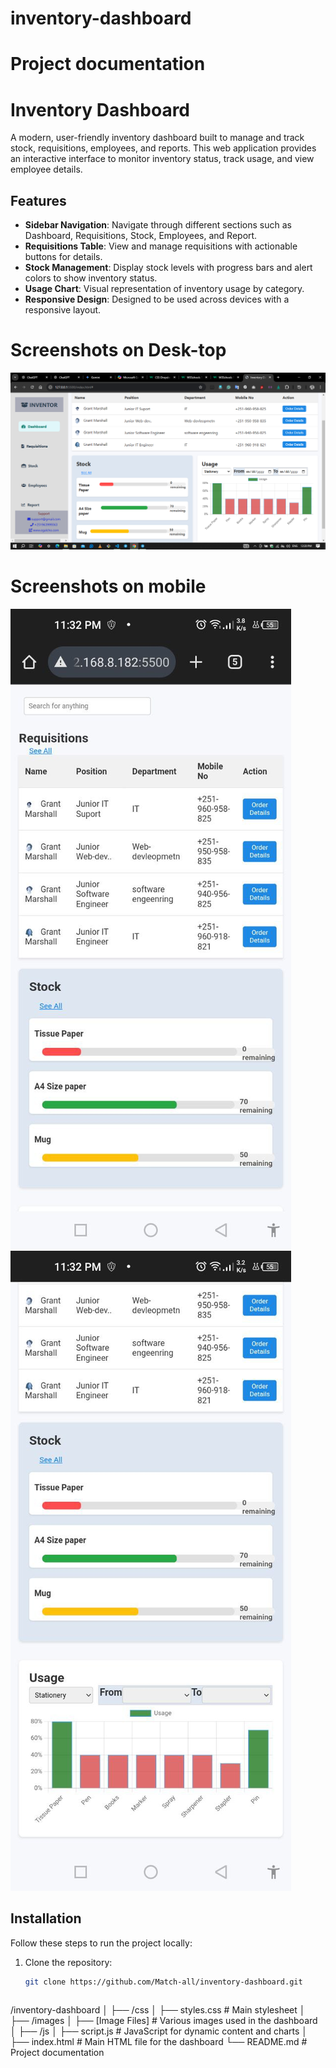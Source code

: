 # inventory-dashboard
# Project documentation

# Inventory Dashboard

A modern, user-friendly inventory dashboard built to manage and track stock, requisitions, employees, and reports. This web application provides an interactive interface to monitor inventory status, track usage, and view employee details.

## Features

- **Sidebar Navigation**: Navigate through different sections such as Dashboard, Requisitions, Stock, Employees, and Report.
- **Requisitions Table**: View and manage requisitions with actionable buttons for details.
- **Stock Management**: Display stock levels with progress bars and alert colors to show inventory status.
- **Usage Chart**: Visual representation of inventory usage by category.
- **Responsive Design**: Designed to be used across devices with a responsive layout.

# Screenshots on Desk-top

![Dashboard Screenshot](images/dashoard.png)

# Screenshots on mobile

![Dashboard Screenshot](images/photo_2024-11-16_12-33-41.jpg)
![Dashboard Screenshot](images/photo_2024-11-16_12-33-14.jpg)


## Installation

Follow these steps to run the project locally:

1. Clone the repository:
   ```bash
   git clone https://github.com/Match-all/inventory-dashboard.git
   ```

   ```bash
/inventory-dashboard
│
├── /css
│   ├── styles.css        # Main stylesheet
│
├── /images
│   ├── [Image Files]     # Various images used in the dashboard
│
├── /js
│   ├── script.js         # JavaScript for dynamic content and charts
│
├── index.html            # Main HTML file for the dashboard
└── README.md             # Project documentation

